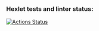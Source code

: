 ### Hexlet tests and linter status:
[![Actions Status](https://github.com/RandallFlagg1/python-project-49/workflows/hexlet-check/badge.svg)](https://github.com/RandallFlagg1/python-project-49/actions)